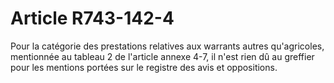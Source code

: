 # Article R743-142-4

<div align='left'>Pour la catégorie des prestations relatives aux warrants autres qu'agricoles, mentionnée au tableau 2 de l'article annexe 4-7, il n'est rien dû au greffier pour les mentions portées sur le registre des avis et oppositions.<br/><br/><br/></div>
